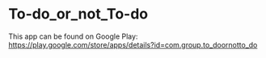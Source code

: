 # To-do_or_not_To-do

This app can be found on Google Play:
https://play.google.com/store/apps/details?id=com.group.to_doornotto_do
